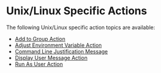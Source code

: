 [title]: # (Unix/Linux)
[tags]: # (actions,*nix)
[priority]: # (2)
# Unix/Linux Specific Actions

The following Unix/Linux specific action topics are available:

* [Add to Group Action](add-to-group.md)
* [Adjust Environment Variable Action](adj-env-var.md)
* [Command Line Justification Message](cli-just-msg.md)
* [Display User Message Action](display-user-msg.md)
* [Run As User Action](run-as-user.md)
